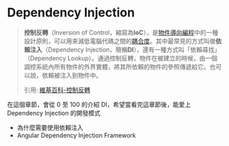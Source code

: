 # Dependency Injection 

> **控制反轉**（Inversion of Control，縮寫為**IoC**），是[物件導向編程](https://zh.wikipedia.org/wiki/%E9%9D%A2%E5%90%91%E5%AF%B9%E8%B1%A1%E7%BC%96%E7%A8%8B)中的一種設計原則，可以用來減低電腦代碼之間的[耦合度](https://zh.wikipedia.org/wiki/%E8%80%A6%E5%90%88%E5%BA%A6_(%E8%A8%88%E7%AE%97%E6%A9%9F%E7%A7%91%E5%AD%B8))。其中最常見的方式叫做**依賴注入**（Dependency Injection，簡稱**DI**），還有一種方式叫「依賴尋找」（Dependency Lookup）。通過控制反轉，物件在被建立的時候，由一個調控系統內所有物件的外界實體，將其所依賴的物件的參照傳遞給它。也可以說，依賴被注入到物件中。
>
> 引用: [維基百科-控制反轉](https://zh.wikipedia.org/wiki/%E6%8E%A7%E5%88%B6%E5%8F%8D%E8%BD%AC) 

在這個章節，會從 0 至 100 的介紹 DI，希望當看完這章節後，能愛上 Dependency Injection 的開發模式

* 為什麼需要使用依賴注入
* Angular Dependency Injection Framework




